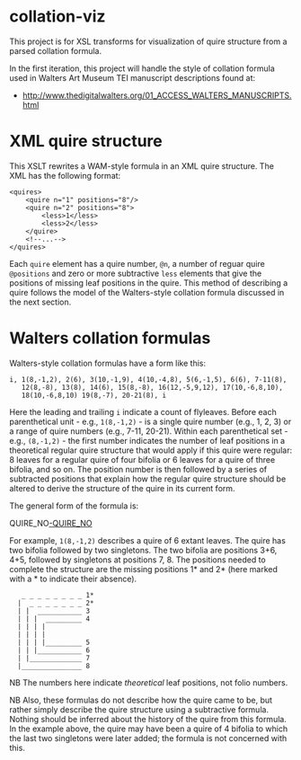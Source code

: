 collation-viz
=============

This project is for XSL transforms for visualization of quire structure  from
a parsed collation formula. 

In the first iteration, this project will handle the style of collation
formula used in Walters Art Museum TEI manuscript descriptions found at:

* <http://www.thedigitalwalters.org/01_ACCESS_WALTERS_MANUSCRIPTS.html> 

# XML quire structure

This XSLT rewrites a WAM-style formula in an XML quire structure. The XML
has the following format:

    <quires>
        <quire n="1" positions="8"/>
        <quire n="2" positions="8">
            <less>1</less>
            <less>2</less>
        </quire>
        <!--...-->
    </quires>

Each `quire` element has a quire number, `@n`, a number of reguar quire
`@positions` and zero or more subtractive `less` elements that give the
positions of missing leaf positions in the quire. This method of describing a
quire follows the model of the Walters-style collation formula  discussed in
the next section.

# Walters collation formulas

Walters-style collation formulas have a form like this:

    i, 1(8,-1,2), 2(6), 3(10,-1,9), 4(10,-4,8), 5(6,-1,5), 6(6), 7-11(8), 
       12(8,-8), 13(8), 14(6), 15(8,-8), 16(12,-5,9,12), 17(10,-6,8,10), 
       18(10,-6,8,10) 19(8,-7), 20-21(8), i

Here the leading and trailing `i` indicate a count of flyleaves. Before each
parenthetical unit - e.g., `1(8,-1,2)` - is a single quire number (e.g., 1, 2,
3) or a range of quire numbers (e.g., 7-11, 20-21). Within each parenthetical
set - e.g., `(8,-1,2)` - the first number indicates the number of leaf
positions in a theoretical regular quire structure that would apply if this
quire were regular: 8 leaves for a regular quire of four bifolia or 6 leaves
for a quire of three  bifolia, and so on. The position number is then followed
by a series of subtracted positions that explain how the regular quire
structure should be altered to derive the structure of the quire in its
current form.

The general form of the formula is:

 QUIRE_NO[-QUIRE_NO](LEAF_COUNT[,-POSITION[,POSITION,..]])

For example, `1(8,-1,2)` describes a quire of 6 extant leaves. The quire has
two bifolia followed by two singletons. The two bifolia are positions 3+6,
4+5, followed by singletons at positions 7, 8. The positions needed to
complete the  structure are the missing positions 1* and 2* (here marked with
a * to indicate their absence).

       _ _ _ _ _ _ _ _ 1* 
      |  _ _ _ _ _ _ _ 2*
      | |  ___________ 3
      | | |  _________ 4
      | | | |
      | | | |
      | | | |_________ 5
      | | |___________ 6
      | |_____________ 7
      |_______________ 8

NB The numbers here indicate *theoretical* leaf positions, not folio numbers.

NB Also, these formulas do not describe how the quire came to be, but rather
simply describe the quire structure using a subtractive formula. Nothing
should be inferred about the history of the quire from this formula. In the
example above, the quire may have been a quire of 4 bifolia to which the last
two singletons were later added; the formula is not concerned with this.

